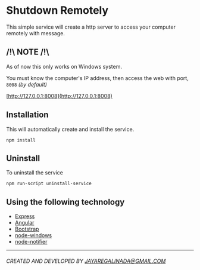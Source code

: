 # Shutdown Remotely

This simple service will create a http server to access your computer remotely with message.

## /!\ NOTE /!\
As of now this only works on Windows system.

You must know the computer's IP address, then access the web with port, `8008` _(by default)_

[http://127.0.0.1:8008](http://127.0.0.1:8008)

## Installation
This will automatically create and install the service.

```
npm install
```

## Uninstall
To uninstall the service

```
npm run-script uninstall-service
```

## Using the following technology
- [Express](http://expressjs.com/)
- [Angular](https://angularjs.org/)
- [Bootstrap](http://getbootstrap.com/)
- [node-windows](https://github.com/coreybutler/node-windows)
- [node-notifier](https://github.com/mikaelbr/node-notifier)


* * *
###### CREATED AND DEVELOPED BY JAYAREGALINADA@GMAIL.COM
